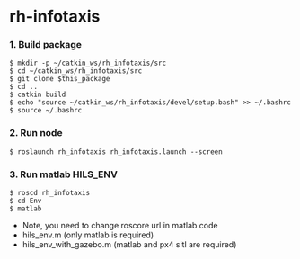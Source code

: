 # rh-infotaxis

### 1. Build package
```
$ mkdir -p ~/catkin_ws/rh_infotaxis/src
$ cd ~/catkin_ws/rh_infotaxis/src
$ git clone $this_package
$ cd ..
$ catkin build
$ echo "source ~/catkin_ws/rh_infotaxis/devel/setup.bash" >> ~/.bashrc
$ source ~/.bashrc
```

### 2. Run node
```
$ roslaunch rh_infotaxis rh_infotaxis.launch --screen
```

### 3. Run matlab HILS_ENV
```
$ roscd rh_infotaxis
$ cd Env
$ matlab
```
* Note, you need to change roscore url in matlab code
* hils_env.m (only matlab is required)
* hils_env_with_gazebo.m (matlab and px4 sitl are required)

